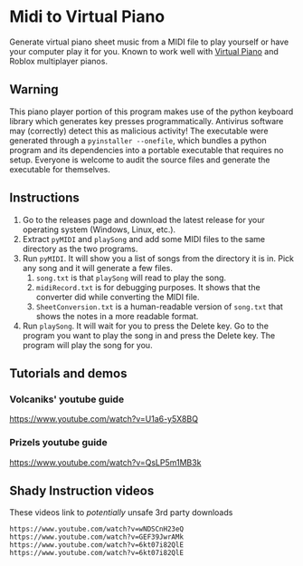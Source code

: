# Midi to Virtual Piano
Generate virtual piano sheet music from a MIDI file to play yourself or have your computer play it for you. Known to work well with [Virtual Piano](https://virtualpiano.net) and Roblox multiplayer pianos.

## Warning
This piano player portion of this program makes use of the python keyboard library which generates key presses programmatically. Antivirus software may (correctly) detect this as malicious activity! The executable were generated through a `pyinstaller --onefile`, which bundles a python program and its dependencies into a portable executable that requires no setup. Everyone is welcome to audit the source files and generate the executable for themselves. 

## Instructions
1. Go to the releases page and download the latest release for your operating system (Windows, Linux, etc.).
2. Extract `pyMIDI` and `playSong` and add some MIDI files to the same directory as the two programs.
3. Run `pyMIDI`. It will show you a list of songs from the directory it is in. Pick any song and it will generate a few files.
   1. `song.txt` is that `playSong` will read to play the song.
   2. `midiRecord.txt` is for debugging purposes. It shows that the converter did while converting the MIDI file.
   3. `SheetConversion.txt` is a human-readable version of `song.txt` that shows the notes in a more readable format.
4. Run `playSong`. It will wait for you to press the Delete key. Go to the program you want to play the song in and press the Delete key. The program will play the song for you.

## Tutorials and demos
### Volcaniks' youtube guide
https://www.youtube.com/watch?v=U1a6-y5X8BQ

### Prizels youtube guide
https://www.youtube.com/watch?v=QsLP5m1MB3k
	
## Shady Instruction videos
These videos link to *potentially* unsafe 3rd party downloads
```
https://www.youtube.com/watch?v=wNDSCnH23eQ
https://www.youtube.com/watch?v=GEF39JwrAMk
https://www.youtube.com/watch?v=6kt07i82QlE
https://www.youtube.com/watch?v=6kt07i82QlE
```
